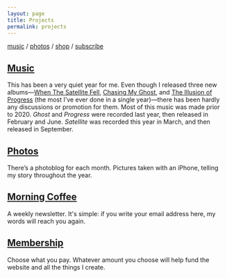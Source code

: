 ```yaml
---
layout: page
title: Projects
permalink: projects
---
```


[music][1] / [photos][2] / [shop][3] / [subscribe][4]

## [Music][5]

This has been a very quiet year for me. Even though I released three new albums—[When The Satellite Fell][6], [Chasing My Ghost][7], and [The Illusion of Progress][8] (the most I’ve ever done in a single year)—there has been hardly any discussions or promotion for them. Most of this music was made prior to 2020. *Ghost* and *Progress* were recorded last year, then released in February and June. *Satellite* was recorded this year in March, and then released in September.

## [Photos][9]

There’s a photoblog for each month. Pictures taken with an iPhone, telling my story throughout the year.

## [Morning Coffee][10]

A weekly newsletter. It's simple: if you write your email address here, my words will reach you again.

## [Membership][11]

Choose what you pay. Whatever amount you choose will help fund the website and all the things I create.

[1]:	music
[2]:	photos
[3]:	shop
[4]:	subscribe
[5]:	music
[6]:	satellite
[7]:	ghost
[8]:	progress
[9]:	photos
[10]:	subscribe
[11]:	subscribe